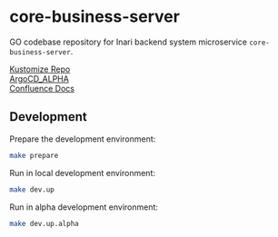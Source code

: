 # core-business-server

GO codebase repository for Inari backend system microservice `core-business-server`.

[Kustomize Repo](https://github.com/project-inari/core-business-server-cd-config)<br>
[ArgoCD_ALPHA](https://argocd-alpha.inari-th.com/applications/argocd/core-business-server?view=tree&resource=)<br>
[Confluence Docs](URL)<br>

## Development
Prepare the development environment:
```bash
make prepare
```

Run in local development environment:
```bash
make dev.up
```

Run in alpha development environment:
```bash
make dev.up.alpha
```
